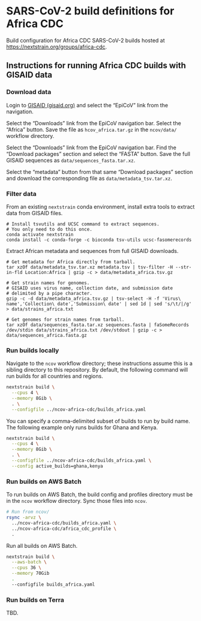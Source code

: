 # SARS-CoV-2 build definitions for Africa CDC

Build configuration for Africa CDC SARS-CoV-2 builds hosted at https://nextstrain.org/groups/africa-cdc.

## Instructions for running Africa CDC builds with GISAID data

### Download data

Login to [GISAID (gisaid.org)](https://www.gisaid.org/) and select the “EpiCoV” link from the navigation.

Select the “Downloads” link from the EpiCoV navigation bar. Select the “Africa” button. Save the file as `hcov_africa.tar.gz` in the `ncov/data/` workflow directory.

Select the “Downloads” link from the EpiCoV navigation bar. Find the “Download packages” section and select the “FASTA” button. Save the full GISAID sequences as `data/sequences_fasta.tar.xz`.

Select the “metadata” button from that same “Download packages” section and download the corresponding file as `data/metadata_tsv.tar.xz`.

### Filter data

From an existing `nextstrain` conda environment, install extra tools to extract data from GISAID files.

```
# Install tsvutils and UCSC command to extract sequences.
# You only need to do this once.
conda activate nextstrain
conda install -c conda-forge -c bioconda tsv-utils ucsc-fasomerecords
```

Extract African metadata and sequences from full GISAID downloads.

```
# Get metadata for Africa directly from tarball.
tar xzOf data/metadata_tsv.tar.xz metadata.tsv | tsv-filter -H --str-in-fld Location:Africa | gzip -c > data/metadata_africa.tsv.gz

# Get strain names for genomes.
# GISAID uses virus name, collection date, and submission date
# delimited by a pipe character.
gzip -c -d data/metadata_africa.tsv.gz | tsv-select -H -f 'Virus\ name','Collection\ date','Submission\ date' | sed 1d | sed 's/\t/|/g' > data/strains_africa.txt

# Get genomes for strain names from tarball.
tar xzOf data/sequences_fasta.tar.xz sequences.fasta | faSomeRecords /dev/stdin data/strains_africa.txt /dev/stdout | gzip -c > data/sequences_africa.fasta.gz
```

### Run builds locally

Navigate to the `ncov` workflow directory; these instructions assume this is a sibling directory to this repository.
By default, the following command will run builds for all countries and regions.

``` bash
nextstrain build \
  --cpus 4 \
  --memory 8Gib \
  . \
  --configfile ../ncov-africa-cdc/builds_africa.yaml
```

You can specify a comma-delimited subset of builds to run by build name.
The following example only runs builds for Ghana and Kenya.

``` bash
nextstrain build \
  --cpus 4 \
  --memory 8Gib \
  . \
  --configfile ../ncov-africa-cdc/builds_africa.yaml \
  --config active_builds=ghana,kenya
```

### Run builds on AWS Batch

To run builds on AWS Batch, the build config and profiles directory must be in the `ncov` workflow directory.
Sync those files into `ncov`.

``` bash
# Run from ncov/
rsync -arvz \
  ../ncov-africa-cdc/builds_africa.yaml \
  ../ncov-africa-cdc/africa_cdc_profile \
  .
```

Run all builds on AWS Batch.

``` bash
nextstrain build \
  --aws-batch \
  --cpus 36 \
  --memory 70Gib
  .
  --configfile builds_africa.yaml
```

### Run builds on Terra

TBD.
